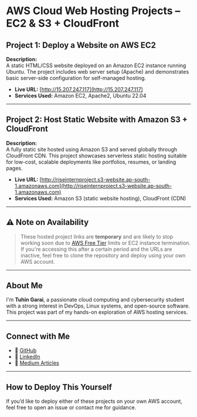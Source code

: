 # AWS Cloud Web Hosting Projects – EC2 & S3 + CloudFront

## Project 1: Deploy a Website on AWS EC2

**Description:**  
A static HTML/CSS website deployed on an Amazon EC2 instance running Ubuntu. The project includes web server setup (Apache) and demonstrates basic server-side configuration for self-managed hosting.

- **Live URL:** [http://15.207.247.117](http://15.207.247.117)
- **Services Used:** Amazon EC2, Apache2, Ubuntu 22.04

---

## Project 2: Host Static Website with Amazon S3 + CloudFront

**Description:**  
A fully static site hosted using Amazon S3 and served globally through CloudFront CDN. This project showcases serverless static hosting suitable for low-cost, scalable deployments like portfolios, resumes, or landing pages.

- **Live URL:** [http://riseinternproject.s3-website.ap-south-1.amazonaws.com](http://riseinternproject.s3-website.ap-south-1.amazonaws.com)
- **Services Used:** Amazon S3 (static website hosting), CloudFront (CDN)

---

## ⚠️ Note on Availability

> These hosted project links are **temporary** and are likely to stop working soon due to [AWS Free Tier](https://aws.amazon.com/free/) limits or EC2 instance termination.  
> If you're accessing this after a certain period and the URLs are inactive, feel free to clone the repository and deploy using your own AWS account.

---

## About Me

I'm **Tuhin Garai**, a passionate cloud computing and cybersecurity student with a strong interest in DevOps, Linux systems, and open-source software.  
This project was part of my hands-on exploration of AWS hosting services.

---

## Connect with Me

- 🔗 [GitHub](https://github.com/nightcodex7)
- 🔗 [LinkedIn](https://www.linkedin.com/in/tuhingarai/)
- 🔗 [Medium Articles](https://medium.com/@nightcode_x)

---

## How to Deploy This Yourself

If you’d like to deploy either of these projects on your own AWS account, feel free to open an issue or contact me for guidance.

